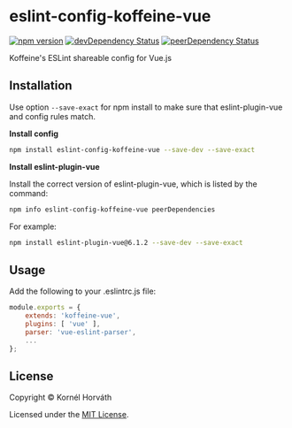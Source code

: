 # eslint-config-koffeine-vue

[![npm version](https://img.shields.io/npm/v/eslint-config-koffeine-vue.svg)](https://www.npmjs.com/package/eslint-config-koffeine-vue)
[![devDependency Status](https://david-dm.org/koffeine/eslint-config-koffeine-vue/dev-status.svg)](https://david-dm.org/koffeine/eslint-config-koffeine-vue?type=dev)
[![peerDependency Status](https://david-dm.org/koffeine/eslint-config-koffeine-vue/peer-status.svg)](https://david-dm.org/koffeine/eslint-config-koffeine-vue?type=peer)

Koffeine's ESLint shareable config for Vue.js

## Installation

Use option `--save-exact` for npm install to make sure that eslint-plugin-vue and config rules match.

__Install config__

```sh
npm install eslint-config-koffeine-vue --save-dev --save-exact
```

__Install eslint-plugin-vue__

Install the correct version of eslint-plugin-vue, which is listed by the command:

```sh
npm info eslint-config-koffeine-vue peerDependencies
```

For example:

```sh
npm install eslint-plugin-vue@6.1.2 --save-dev --save-exact
```

## Usage

Add the following to your .eslintrc.js file:

```js
module.exports = {
	extends: 'koffeine-vue',
	plugins: [ 'vue' ],
	parser: 'vue-eslint-parser',
	...
};
```

## License

Copyright © Kornél Horváth

Licensed under the [MIT License](https://raw.githubusercontent.com/koffeine/eslint-config-koffeine-vue/master/LICENSE).